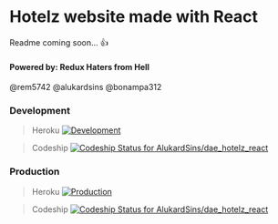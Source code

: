 # Hotelz website made with React

Readme coming soon... :+1:

#### Powered by: Redux Haters from Hell

@rem5742
@alukardsins
@bonampa312

### Development
> Heroku [![Development](https://www.herokucdn.com/deploy/button.png)](https://dae-hotelz-react-dev.herokuapp.com/)

> Codeship [ ![Codeship Status for AlukardSins/dae_hotelz_react](https://app.codeship.com/projects/a913b070-9de8-0135-c2a5-3a09837b7f1f/status?branch=dev)](https://app.codeship.com/projects/253370)

### Production
> Heroku [![Production](https://www.herokucdn.com/deploy/button.png)](https://dae-hotelz-react.herokuapp.com/)

> Codeship [ ![Codeship Status for AlukardSins/dae_hotelz_react](https://app.codeship.com/projects/a913b070-9de8-0135-c2a5-3a09837b7f1f/status?branch=master)](https://app.codeship.com/projects/253370)
